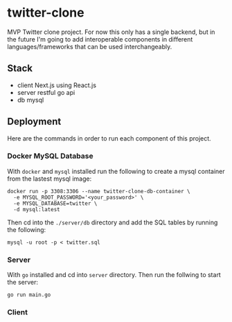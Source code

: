 # twitter-clone
MVP Twitter clone project. For now this only has a single backend, but in the future I'm going to add interoperable components in different languages/frameworks that can be used interchangeably.

## Stack
- client Next.js using React.js
- server restful go api 
- db mysql

## Deployment

Here are the commands in order to run each component of this project.

### Docker MySQL Database
With `docker` and `mysql` installed run the following to create a mysql container from the lastest mysql image:

```
docker run -p 3308:3306 --name twitter-clone-db-container \
  -e MYSQL_ROOT_PASSWORD='<your_password>' \
  -e MYSQL_DATABASE=twitter \
  -d mysql:latest
```

Then cd into the `./server/db` directory and add the SQL tables by running the following: 

```
mysql -u root -p < twitter.sql
```

### Server
With `go` installed and cd into `server` directory. Then run the follwing to start the server:

```
go run main.go
```

### Client

